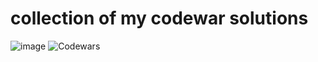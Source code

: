 # collection of my codewar solutions
![image](https://www.codewars.com/users/joha4022/badges/large)
![Codewars](https://github.r2v.ch/codewars?user=joha4022&top_languages=true&hide_clan=true)
